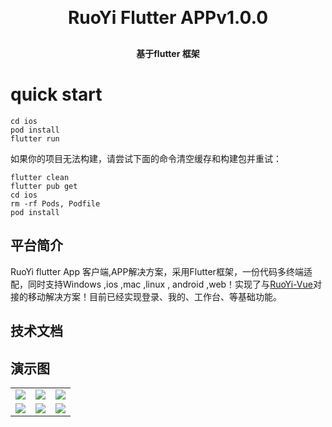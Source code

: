 
<h1 align="center" style="margin: 30px 0 30px; font-weight: bold;">RuoYi Flutter APPv1.0.0</h1>
<h4 align="center">基于flutter 框架</h4>

# quick start
```
cd ios
pod install
flutter run
```

如果你的项目无法构建，请尝试下面的命令清空缓存和构建包并重试：
```
flutter clean
flutter pub get
cd ios
rm -rf Pods, Podfile
pod install
```

## 平台简介

RuoYi flutter App 客户端,APP解决方案，采用Flutter框架，一份代码多终端适配，同时支持Windows ,ios ,mac ,linux , android ,web！实现了与[RuoYi-Vue](https://gitee.com/y_project/RuoYi-Vue)对接的移动解决方案！目前已经实现登录、我的、工作台、等基础功能。


## 技术文档


## 演示图
<table>
    <tr>
        <td><img src="https://mouor001.oss-cn-beijing.aliyuncs.com/login.png"/></td>
        <td><img src="https://mouor001.oss-cn-beijing.aliyuncs.com/work.png"/></td>
        <td><img src="https://mouor001.oss-cn-beijing.aliyuncs.com/my.png"/></td>
    </tr>
     <tr>
         <td><img src="https://mouor001.oss-cn-beijing.aliyuncs.com/info.png"/></td>
        <td><img src="https://mouor001.oss-cn-beijing.aliyuncs.com/settings.png"/></td>
        <td><img src="https://mouor001.oss-cn-beijing.aliyuncs.com/editpwd.png"/></td>
    </tr>
</table>

 


